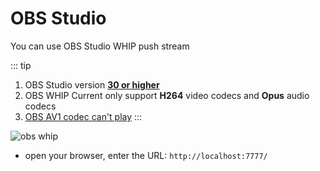 # OBS Studio

You can use OBS Studio WHIP push stream

::: tip
1. OBS Studio version [**30 or higher**](https://obsproject.com/forum/threads/obs-studio-30-beta.168984/)
2. OBS WHIP Current only support **H264** video codecs and **Opus** audio codecs
3. [OBS AV1 codec can't play](https://github.com/binbat/live777/issues/169)
:::

![obs whip](/obs-whip.avif)

- open your browser, enter the URL: `http://localhost:7777/`
